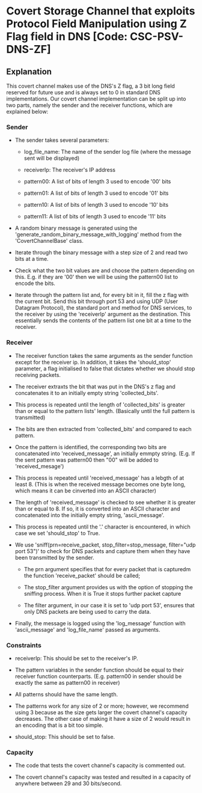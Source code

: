 # Covert Storage Channel that exploits Protocol Field Manipulation using Z Flag field in DNS [Code: CSC-PSV-DNS-ZF]


## Explanation
This covert channel makes use of the DNS's Z flag, a 3 bit long field reserved for future use and is always set to 0 in standard DNS implementations. Our covert channel implementation can be split up into two parts, namely the sender and the receiver functions, which are explained below:

### Sender

- The sender takes several parameters:
    - log_file_name: The name of the sender log file (where the message sent will be displayed)

    - receiverIp: The receiver's IP address

    - pattern00: A list of bits of length 3 used to encode '00' bits
    
    - pattern01: A list of bits of length 3 used to encode '01' bits
    
    - pattern10: A list of bits of length 3 used to encode '10' bits
    
    - pattern11: A list of bits of length 3 used to encode '11' bits

- A random binary message is generated using the 'generate_random_binary_message_with_logging' method from the 'CovertChannelBase' class.

- Iterate through the binary message with a step size of 2 and read two bits at a time.

- Check what the two bit values are and choose the pattern depending on this. E.g. if they are '00' then we will be using the pattern00 list to encode the bits.

- Iterate through the pattern list and, for every bit in it, fill the z flag with the current bit. Send this bit through port 53 and using UDP (User Datagram Protocol), the standard port and method for DNS services, to the receiver by using the 'receiverIp' argument as the destination. This essentially sends the contents of the pattern list one bit at a time to the receiver.



### Receiver

- The receiver function takes the same arguments as the sender function except for the receiver ip. In addition, it takes the 'should_stop' parameter, a flag initialised to false that dictates whether we should stop receiving packets.

- The receiver extraxts the bit that was put in the DNS's z flag and concatenates it to an initially empty string 'collected_bits'.

- This process is repeated until the length of 'collected_bits' is greater than or equal to the pattern lists' length. (Basically until the full pattern is transmitted)

- The bits are then extracted from 'collected_bits' and compared to each pattern.

- Once the pattern is identified, the corresponding two bits are concatenated into 'received_message', an initially emmpty string. (E.g. If the sent pattern was pattern00 then "00" will be added to 'received_mesage')

- This process is repeated until 'received_message' has a lebgth of at least 8. (This is when the received message becomes one byte long, which means it can be cinverted into an ASCII character)

- The length of 'received_message' is checked to see whether it is greater than or equal to 8. If so, it is converted into an ASCII character and concatenated into the initially empty string, 'ascii_message'.

- This process is repeated until the '.' character is encountered, in which case we set 'should_stop' to True.

- We use 'sniff(prn=receive_packet, stop_filter=stop_message, filter="udp port 53")' to check for DNS packets and capture them when they have been transmitted by the sender.

    - The prn argument specifies that for every packet that is capturedm the function 'receive_packet' should be called;
    
    - The stop_filter argument provides us with the option of stopping the sniffing process. When it is True it stops further packet capture

    - The filter argument, in our case it is set to 'udp port 53', ensures that only DNS packets are being used to carry the data.

- Finally, the message is logged using the 'log_message' function with 'ascii_message' and 'log_file_name' passed as arguments.


### Constraints

- receiverIp: This should be set to the receiver's IP.

- The pattern variables in the sender function should be equal to their receiver function counterparts. (E.g. pattern00 in sender should be exactly the same as pattern00 in receiver)

- All patterns should have the same length.

- The patterns work for any size of 2 or more; however, we recommend using 3 because as the size gets larger the covert channel's capacity decreases. The other case of making it have a size of 2 would result in an encoding that is a bit too simple.

- should_stop: This should be set to false.


### Capacity

- The code that tests the covert channel's capacity is commented out.

- The covert channel's capacity was tested and resulted in a capacity of anywhere between 29 and 30 bits/second.
